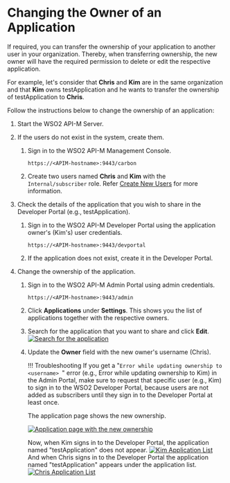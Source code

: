 # Changing the Owner of an Application

If required, you can transfer the ownership of your application to another user in your organization. Thereby, when transferring ownership, the new owner will have the required permission to delete or edit the respective application.

For example, let's consider that **Chris** and **Kim** are in the same organization and that **Kim** owns testApplication and he wants to transfer the ownership of testApplication to **Chris**.

Follow the instructions below to change the ownership of an application:

1.  Start the WSO2 API-M Server.
2.  If the users do not exist in the system, create them.
    
     1. Sign in to the WSO2 API-M Management Console.

         `https://<APIM-hostname>:9443/carbon`

     2. Create two users named **Chris** and **Kim** with the `Internal/subscriber` role.
        Refer [Create New Users]({{base_path}}/administer/managing-users-and-roles/managing-users#adding-a-new-user) for more information.

3.  Check the details of the application that you wish to share in the Developer Portal (e.g., testApplication).

    1.  Sign in to the WSO2 API-M Developer Portal using the application owner's (Kim's) user credentials.

         `https://<APIM-hostname>:9443/devportal`

    2.  If the application does not exist, create it in the Developer Portal.

4.  Change the ownership of the application.

    1.  Sign in to the WSO2 API-M Admin Portal using admin credentials.
        
         `https://<APIM-hostname>:9443/admin`

    2.  Click **Applications** under **Settings**.
        This shows you the list of applications together with the respective owners.

    3.  Search for the application that you want to share and click **Edit**.
        [![Search for the application]({{base_path}}/assets/img/learn/changing-application-owner-search.png)]({{base_path}}/assets/img/learn/changing-application-owner-search.png)

    4.  Update the **Owner** field with the new owner's username (Chris).

        !!! Troubleshooting
            If you get a "`Error while updating ownership to <username> `" error (e.g., Error while updating ownership to Kim) in the Admin Portal, make sure to request that specific user (e.g., Kim) to sign in to the WSO2 Developer Portal, because users are not added as subscribers until they sign in to the Developer Portal at least once.


         The application page shows the new ownership.

        [![Application page with the new ownership]({{base_path}}/assets/img/learn/changing-application-owner.png)]({{base_path}}/assets/img/learn/changing-application-owner.png)   
        
        Now, when Kim signs in to the Developer Portal, the application named "testApplication" does not appear.
        [![Kim Application List]({{base_path}}/assets/img/learn/application-kim.png)]({{base_path}}/assets/img/learn/application-chris.png)
        And when Chris signs in to the Developer Portal the application named "testApplication" appears under the application list.
        [![Chris Application List]({{base_path}}/assets/img/learn/application-chris.png)]({{base_path}}/assets/img/learn/application-chris.png)


